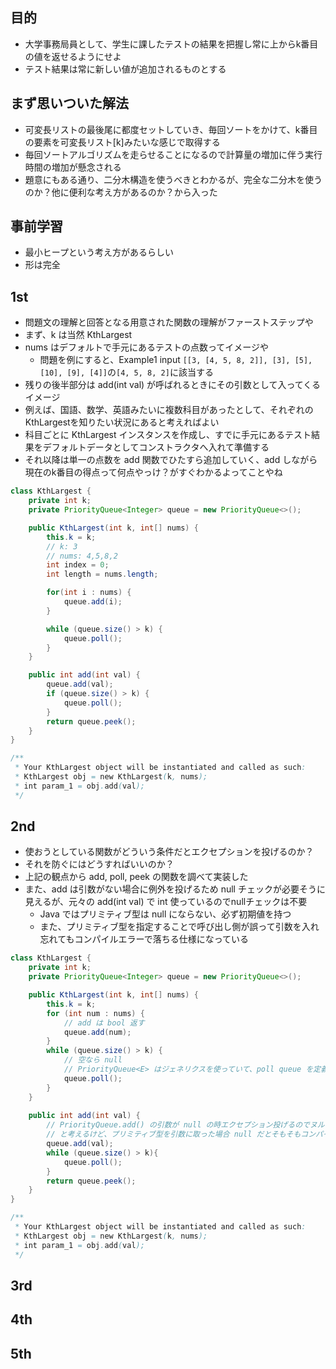 ## 目的
- 大学事務局員として、学生に課したテストの結果を把握し常に上からk番目の値を返せるようにせよ
- テスト結果は常に新しい値が追加されるものとする

## まず思いついた解法
- 可変長リストの最後尾に都度セットしていき、毎回ソートをかけて、k番目の要素を可変長リスト[k]みたいな感じで取得する
- 毎回ソートアルゴリズムを走らせることになるので計算量の増加に伴う実行時間の増加が懸念される
- 題意にもある通り、二分木構造を使うべきとわかるが、完全な二分木を使うのか？他に便利な考え方があるのか？から入った

## 事前学習
- 最小ヒープという考え方があるらしい
- 形は完全

## 1st
- 問題文の理解と回答となる用意された関数の理解がファーストステップや
- まず、k は当然 KthLargest
- nums はデフォルトで手元にあるテストの点数ってイメージや
  - 問題を例にすると、Example1 input `[[3, [4, 5, 8, 2]], [3], [5], [10], [9], [4]]`の`[4, 5, 8, 2]`に該当する
- 残りの後半部分は add(int val) が呼ばれるときにその引数として入ってくるイメージ
- 例えば、国語、数学、英語みたいに複数科目があったとして、それぞれのKthLargestを知りたい状況にあると考えればよい
- 科目ごとに KthLargest インスタンスを作成し、すでに手元にあるテスト結果をデフォルトデータとしてコンストラクタへ入れて準備する
- それ以降は単一の点数を add 関数でひたすら追加していく、add しながら現在のk番目の得点って何点やっけ？がすぐわかるよってことやね
```java
class KthLargest {
    private int k;
    private PriorityQueue<Integer> queue = new PriorityQueue<>();

    public KthLargest(int k, int[] nums) {
        this.k = k;
        // k: 3
        // nums: 4,5,8,2
        int index = 0;
        int length = nums.length;

        for(int i : nums) {
            queue.add(i);
        }

        while (queue.size() > k) {
            queue.poll();
        }
    }

    public int add(int val) {
        queue.add(val);
        if (queue.size() > k) {
            queue.poll();
        }
        return queue.peek();
    }
}

/**
 * Your KthLargest object will be instantiated and called as such:
 * KthLargest obj = new KthLargest(k, nums);
 * int param_1 = obj.add(val);
 */
```

## 2nd
- 使おうとしている関数がどういう条件だとエクセプションを投げるのか？
- それを防ぐにはどうすればいいのか？
- 上記の観点から add, poll, peek の関数を調べて実装した
- また、add は引数がない場合に例外を投げるため null チェックが必要そうに見えるが、元々の add(int val) で int 使っているのでnullチェックは不要
  - Java ではプリミティブ型は null にならない、必ず初期値を持つ
  - また、プリミティブ型を指定することで呼び出し側が誤って引数を入れ忘れてもコンパイルエラーで落ちる仕様になっている
```java
class KthLargest {
    private int k;
    private PriorityQueue<Integer> queue = new PriorityQueue<>();

    public KthLargest(int k, int[] nums) {
        this.k = k;
        for (int num : nums) {
            // add は bool 返す
            queue.add(num);
        }
        while (queue.size() > k) {
            // 空なら null
            // PriorityQueue<E> はジェネリクスを使っていて、poll queue を定義時に使っている Integer が返却される
            queue.poll();
        }
    }
    
    public int add(int val) {
        // PriorityQueue.add() の引数が null の時エクセプション投げるのでヌルチェック！
        // と考えるけど、プリミティブ型を引数に取った場合 null だとそもそもコンパイルが通らないのでチェック不要
        queue.add(val);
        while (queue.size() > k){
            queue.poll();
        }
        return queue.peek();
    }
}

/**
 * Your KthLargest object will be instantiated and called as such:
 * KthLargest obj = new KthLargest(k, nums);
 * int param_1 = obj.add(val);
 */
```

## 3rd

## 4th

## 5th
